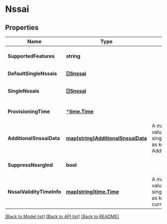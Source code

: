 # Nssai

## Properties
Name | Type | Description | Notes
------------ | ------------- | ------------- | -------------
**SupportedFeatures** | **string** |  | [optional] [default to null]
**DefaultSingleNssais** | [**[]Snssai**](Snssai.md) |  | [default to null]
**SingleNssais** | [**[]Snssai**](Snssai.md) |  | [optional] [default to null]
**ProvisioningTime** | [***time.Time**](time.Time.md) |  | [optional] [default to null]
**AdditionalSnssaiData** | [**map[string]AdditionalSnssaiData**](AdditionalSnssaiData.md) | A map(list of key-value pairs) where singleNssai serves as key of AdditionalSnssaiData | [optional] [default to null]
**SuppressNssrgInd** | **bool** |  | [optional] [default to null]
**NssaiValidityTimeInfo** | [**map[string]time.Time**](time.Time.md) | A map(list of key-value pairs where single Nssai serves as key) of the current validity time  | [optional] [default to null]

[[Back to Model list]](../README.md#documentation-for-models) [[Back to API list]](../README.md#documentation-for-api-endpoints) [[Back to README]](../README.md)

